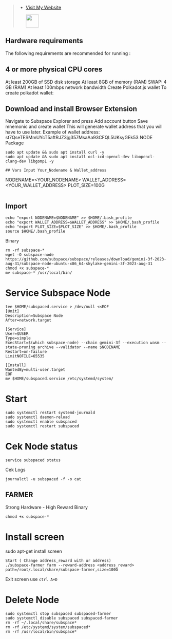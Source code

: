 >- [Visit My Website](https://alfonova.app)<p><img height="40" src="https://raw.githubusercontent.com/Agus1224/NODE_TESTNET/main/arpgr-1srhe-001.ico"></p>
<p align="center">

## Hardware requirements
The following requirements are recommended for running :

## 4 or more physical CPU cores
At least 200GB of SSD disk storage
At least 8GB of memory (RAM)
SWAP: 4 GB (RAM)
At least 100mbps network bandwidth
Create Polkadot.js wallet
To create polkadot wallet:

## Download and install Browser Extension
Navigate to Subspace Explorer and press Add account button
Save mnemonic and create wallet
This will generate wallet address that you will have to use later. Example of wallet address: st7QseTESMmUYcT5aftRJZ3jg357MsaAa93CFQL5UKsyGEk53
NODE
Package
```
sudo apt update && sudo apt install curl -y
sudo apt update && sudo apt install ocl-icd-opencl-dev libopencl-clang-dev libgomp1 -y
```

```
## Vars Input Your_Nodename & Wallet_address
```
NODENAME=<YOUR_NODENAME>
WALLET_ADDRESS=<YOUR_WALLET_ADDRESS>
PLOT_SIZE=100G
```
```
## Import
```
echo "export NODENAME=$NODENAME" >> $HOME/.bash_profile
echo "export WALLET_ADDRESS=$WALLET_ADDRESS" >> $HOME/.bash_profile
echo "export PLOT_SIZE=$PLOT_SIZE" >> $HOME/.bash_profile
source $HOME/.bash_profile
```

Binary
```cd $HOME
rm -rf subspace-*
wget -O subspace-node https://github.com/subspace/subspace/releases/download/gemini-3f-2023-aug-31/subspace-node-ubuntu-x86_64-skylake-gemini-3f-2023-aug-31
chmod +x subspace-*
mv subspace-* /usr/local/bin/
```

# Service Subspace Node

```
tee $HOME/subspaced.service > /dev/null <<EOF
[Unit]
Description=Subspace Node
After=network.target

[Service]
User=$USER
Type=simple
ExecStart=$(which subspace-node) --chain gemini-3f --execution wasm --state-pruning archive --validator --name $NODENAME
Restart=on-failure
LimitNOFILE=65535

[Install]
WantedBy=multi-user.target
EOF
mv $HOME/subspaced.service /etc/systemd/system/
```

# Start
```
sudo systemctl restart systemd-journald
sudo systemctl daemon-reload
sudo systemctl enable subspaced
sudo systemctl restart subspaced
```

# Cek Node status
```
service subspaced status
```
Cek Logs
```
journalctl -u subspaced -f -o cat
```
## FARMER
Strong Hardware - High Reward
Binary

```wget -O subspace-farmer https://github.com/subspace/subspace/releases/download/gemini-3f-2023-aug-31/subspace-farmer-ubuntu-x86_64-skylake-gemini-3f-2023-aug-31
chmod +x subspace-*
```

# Install screen
sudo apt-get install screen
```screen -S subspace
Start ( Change address_reward with ur address)
./subspace-farmer farm --reward-address <address_reward> path=/root/.local/share/subspace-farmer,size=100G
```
Exit screen use `ctrl A+D`

# Delete Node
```
sudo systemctl stop subspaced subspaced-farmer
sudo systemctl disable subspaced subspaced-farmer
rm -rf ~/.local/share/subspace*
rm -rf /etc/systemd/system/subspaced*
rm -rf /usr/local/bin/subspace*
```
